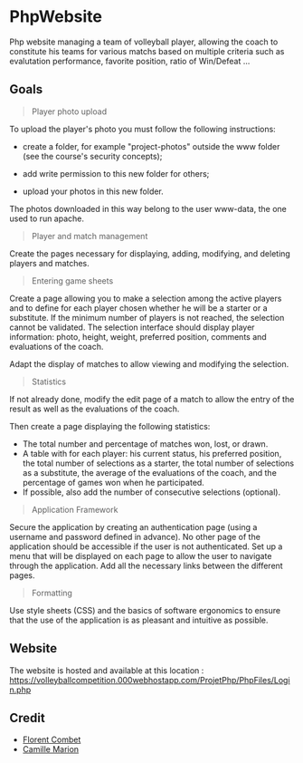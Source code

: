 # PhpWebsite

Php website managing a team of volleyball player, allowing the coach to constitute his teams 
for various matchs based on multiple criteria such as evalutation performance, favorite position, 
ratio of Win/Defeat ...


## Goals

> Player photo upload

To upload the player's photo you must follow the following instructions:

- create a folder, for example "project-photos" outside the www folder (see the course's security concepts);

- add write permission to this new folder for others;

- upload your photos in this new folder.

The photos downloaded in this way belong to the user www-data, the one used to run apache.


> Player and match management

Create the pages necessary for displaying, adding, modifying, and deleting players and matches.

> Entering game sheets

Create a page allowing you to make a selection among the active players and to define for each player chosen whether he will be a starter or a substitute. If the minimum number of players is not reached, the selection cannot be validated. The selection interface should display player information: photo, height, weight, preferred position, comments and evaluations of the coach.

Adapt the display of matches to allow viewing and modifying the selection.

> Statistics

If not already done, modify the edit page of a match to allow the entry of the result as well as the evaluations of the coach.

Then create a page displaying the following statistics:

- The total number and percentage of matches won, lost, or drawn.
- A table with for each player: his current status, his preferred position, the total number of selections as a starter, the total number of selections as a substitute, the average of the evaluations of the coach, and the percentage of games won when he participated.
- If possible, also add the number of consecutive selections (optional).

> Application Framework

Secure the application by creating an authentication page (using a username and password defined in advance). No other page of the application should be accessible if the user is not authenticated.
Set up a menu that will be displayed on each page to allow the user to navigate through the application. Add all the necessary links between the different pages.

>Formatting

Use style sheets (CSS) and the basics of software ergonomics to ensure that the use of the application is as pleasant and intuitive as possible.

## Website

The website is hosted and available at this location :
https://volleyballcompetition.000webhostapp.com/ProjetPhp/PhpFiles/Login.php

## Credit

- [Florent Combet](https://github.com/notHaze)
- [Camille Marion](https://github.com/CamiilleMrn)
